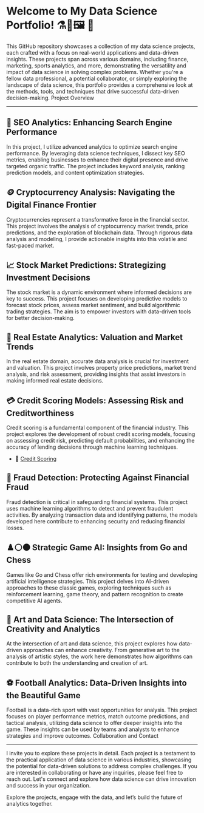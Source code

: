 # Welcome to My Data Science Portfolio! ⚗️🧪🖼️ 📓

This GitHub repository showcases a collection of my data science projects, each crafted with a focus on real-world applications and data-driven insights. These projects span across various domains, including finance, marketing, sports analytics, and more, demonstrating the versatility and impact of data science in solving complex problems. Whether you're a fellow data professional, a potential collaborator, or simply exploring the landscape of data science, this portfolio provides a comprehensive look at the methods, tools, and techniques that drive successful data-driven decision-making.
Project Overview
***

## 📝 SEO Analytics: Enhancing Search Engine Performance

In this project, I utilize advanced analytics to optimize search engine performance. By leveraging data science techniques, I dissect key SEO metrics, enabling businesses to enhance their digital presence and drive targeted organic traffic. The project includes keyword analysis, ranking prediction models, and content optimization strategies.


## 🪙 Cryptocurrency Analysis: Navigating the Digital Finance Frontier

Cryptocurrencies represent a transformative force in the financial sector. This project involves the analysis of cryptocurrency market trends, price predictions, and the exploration of blockchain data. Through rigorous data analysis and modeling, I provide actionable insights into this volatile and fast-paced market.


## 📈 Stock Market Predictions: Strategizing Investment Decisions

The stock market is a dynamic environment where informed decisions are key to success. This project focuses on developing predictive models to forecast stock prices, assess market sentiment, and build algorithmic trading strategies. The aim is to empower investors with data-driven tools for better decision-making.


## 🏡 Real Estate Analytics: Valuation and Market Trends

In the real estate domain, accurate data analysis is crucial for investment and valuation. This project involves property price predictions, market trend analysis, and risk assessment, providing insights that assist investors in making informed real estate decisions.


## 💳 Credit Scoring Models: Assessing Risk and Creditworthiness

Credit scoring is a fundamental component of the financial industry. This project explores the development of robust credit scoring models, focusing on assessing credit risk, predicting default probabilities, and enhancing the accuracy of lending decisions through machine learning techniques.

* 📁 [Credit Scoring](https://github.com/DanLeds/Data-Science-Projects/tree/master/Scoring%20Credit)

  
## 🚨 Fraud Detection: Protecting Against Financial Fraud

Fraud detection is critical in safeguarding financial systems. This project uses machine learning algorithms to detect and prevent fraudulent activities. By analyzing transaction data and identifying patterns, the models developed here contribute to enhancing security and reducing financial losses.


## ♟️⚪⚫ Strategic Game AI: Insights from Go and Chess

Games like Go and Chess offer rich environments for testing and developing artificial intelligence strategies. This project delves into AI-driven approaches to these classic games, exploring techniques such as reinforcement learning, game theory, and pattern recognition to create competitive AI agents.


## 🎨 Art and Data Science: The Intersection of Creativity and Analytics

At the intersection of art and data science, this project explores how data-driven approaches can enhance creativity. From generative art to the analysis of artistic styles, the work here demonstrates how algorithms can contribute to both the understanding and creation of art.


## ⚽ Football Analytics: Data-Driven Insights into the Beautiful Game

Football is a data-rich sport with vast opportunities for analysis. This project focuses on player performance metrics, match outcome predictions, and tactical analysis, utilizing data science to offer deeper insights into the game. These insights can be used by teams and analysts to enhance strategies and improve outcomes.
Collaboration and Contact

*** 

I invite you to explore these projects in detail. Each project is a testament to the practical application of data science in various industries, showcasing the potential for data-driven solutions to address complex challenges. If you are interested in collaborating or have any inquiries, please feel free to reach out. Let's connect and explore how data science can drive innovation and success in your organization.

Explore the projects, engage with the data, and let’s build the future of analytics together.

